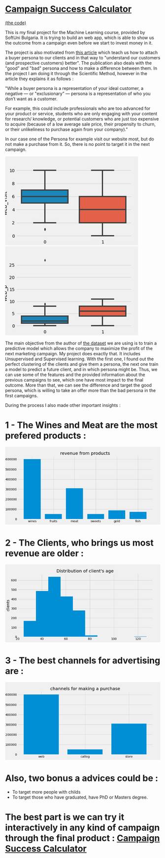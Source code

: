 # [Campaign Success Calculator](https://campaign-calculator.herokuapp.com/) 
[(the code)](https://github.com/indzhov/Campaign-Success-Calculator-ML/blob/main/Final.ipynb) 

This is my final project for the Machine Learning course, provided by SoftUni Bulgaria. It is trying to build an web app, which is able to show us the outcome from a campaign even before we start to invest money in it. 

The project is also motivated from [this article](https://blog.hubspot.com/marketing/buyer-persona-research) which teach us how to attach a buyer persona to our clients and in that way to "understand our customers (and prospective customers) better". The publication also deals with the "good" and "bad" persona and how to make a difference between them. In the project I am doing it through the Scientific Method, however in the article they explains it as follows : 

"While a buyer persona is a representation of your ideal customer, a negative — or "exclusionary” — persona is a representation of who you don’t want as a customer.

For example, this could include professionals who are too advanced for your product or service, students who are only engaging with your content for research/ knowledge, or potential customers who are just too expensive to acquire (because of a low average sale price, their propensity to churn, or their unlikeliness to purchase again from your company)."

In our case one of the Persona for example visit our website most, but do not make a purchase from it. So, there is no point to target it in the next campaign.

![graph1: ](graphs/web_visits.png)
![graph2: ](graphs/web_p.png)

The main objective from the author of [the dataset](https://www.kaggle.com/rodsaldanha/arketing-campaign) we are using is to train a predictive model which allows the company to maximize the profit of the next marketing campaign. My project does exactly that. It includes Unsupervised and Supervised learning. With the first one, I found out the perfect clustering of the clients and give them a persona, the next one train a model to predict a future client, and in which persona might be. Thus, we can use some of the features and the provided information about the previous campaigns to see, which one have most impact to the final outcome. More than that, we can see the difference and target the good persona, which is willing to take an offer more than the bad persona in the first campaigns.

During the process I also made other important insights : 

# 1 - The Wines and Meat are the most prefered products : 
![graph3: ](graphs/revenue_from_products.png)
# 2 - The Clients, who brings us most revenue are older : 
![graph4: ](graphs/clients_age.png)
# 3 - The best channels for advertising are : 
![graph5: ](graphs/channels.png)

# Also, two bonus a advices could be :
- To target more people with childs
- To target those who have graduated, have PhD or Masters degree.

# The best part is we can try it interactively in any kind of campaign through the final product :  [Campaign Success Calculator](https://campaign-calculator.herokuapp.com/)
